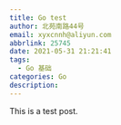 ```yaml
---
title: Go test
author: 北苑南路44号
email: xyxcnnh@aliyun.com
abbrlink: 25745
date: 2021-05-31 21:21:41
tags:
  - Go 基础
categories: Go
description:
---
```


This is a test post.

<!-- more -->
